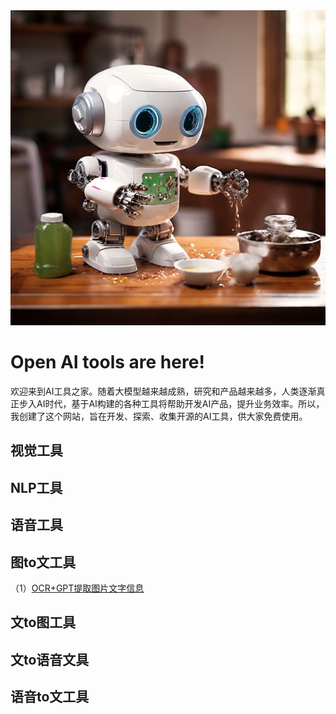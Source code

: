 <picture>
 <source media="(prefers-color-scheme: dark)" srcset="pictures/index/index_home.jpeg">
 <source media="(prefers-color-scheme: light)" srcset="pictures/index/index_home.jpeg">
 <img alt="YOUR-ALT-TEXT" src="pictures/index/index_home.jpeg">
</picture>

# Open AI tools are here!
欢迎来到AI工具之家。随着大模型越来越成熟，研究和产品越来越多，人类逐渐真正步入AI时代，基于AI构建的各种工具将帮助开发AI产品，提升业务效率。所以，我创建了这个网站，旨在开发、探索、收集开源的AI工具，供大家免费使用。

## 视觉工具


## NLP工具


## 语音工具


## 图to文工具
（1）[OCR+GPT提取图片文字信息](https://nonoyeyouran.github.io/OpenAITools.github.io/pages/ocrTools.html)


## 文to图工具


## 文to语音文具


## 语音to文工具



